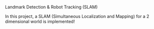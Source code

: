 Landmark Detection & Robot Tracking (SLAM)

In this project, a SLAM (Simultaneous Localization and Mapping) for a 2 dimensional world is implemented!